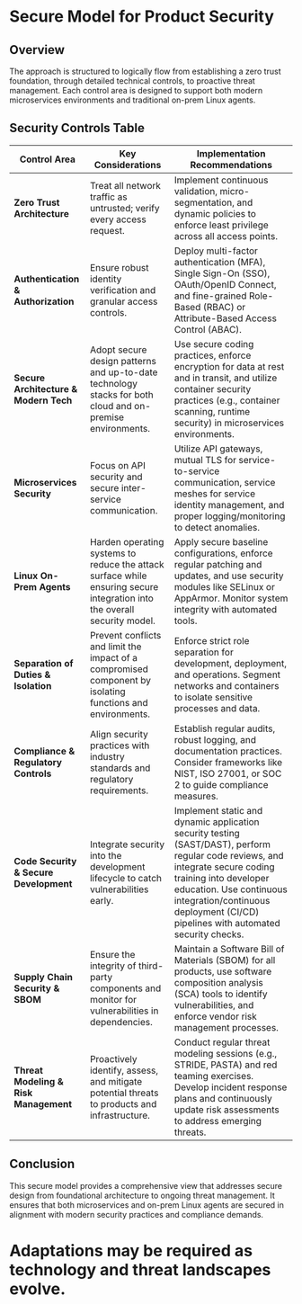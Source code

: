 
# Secure Model for Product Security



## Overview

The approach is structured to logically flow from establishing a zero trust foundation,
through detailed technical controls, to proactive threat management. 
Each control area is designed to support both modern microservices environments and traditional on-prem Linux agents.

## Security Controls Table

| **Control Area**                       | **Key Considerations**                                                                                                                                          | **Implementation Recommendations**                                                                                                                                                                                                                                                      |
|----------------------------------------|-----------------------------------------------------------------------------------------------------------------------------------------------------------------|-------------------------------------------------------------------------------------------------------------------------------------------------------------------------------------------------------------------------------------------------------------------------------------------|
| **Zero Trust Architecture**            | Treat all network traffic as untrusted; verify every access request.                                                                                            | Implement continuous validation, micro-segmentation, and dynamic policies to enforce least privilege across all access points.                                                                                                                                                             |
| **Authentication & Authorization**     | Ensure robust identity verification and granular access controls.                                                                                              | Deploy multi-factor authentication (MFA), Single Sign-On (SSO), OAuth/OpenID Connect, and fine-grained Role-Based (RBAC) or Attribute-Based Access Control (ABAC).                                                                                                                     |
| **Secure Architecture & Modern Tech**  | Adopt secure design patterns and up-to-date technology stacks for both cloud and on-premise environments.                                                          | Use secure coding practices, enforce encryption for data at rest and in transit, and utilize container security practices (e.g., container scanning, runtime security) in microservices environments.                                                                              |
| **Microservices Security**             | Focus on API security and secure inter-service communication.                                                                                                  | Utilize API gateways, mutual TLS for service-to-service communication, service meshes for service identity management, and proper logging/monitoring to detect anomalies.                                                                                                           |
| **Linux On-Prem Agents**               | Harden operating systems to reduce the attack surface while ensuring secure integration into the overall security model.                                            | Apply secure baseline configurations, enforce regular patching and updates, and use security modules like SELinux or AppArmor. Monitor system integrity with automated tools.                                                                                                         |
| **Separation of Duties & Isolation**   | Prevent conflicts and limit the impact of a compromised component by isolating functions and environments.                                                       | Enforce strict role separation for development, deployment, and operations. Segment networks and containers to isolate sensitive processes and data.                                                                                                                                      |
| **Compliance & Regulatory Controls**   | Align security practices with industry standards and regulatory requirements.                                                                                  | Establish regular audits, robust logging, and documentation practices. Consider frameworks like NIST, ISO 27001, or SOC 2 to guide compliance measures.                                                                                                                              |
| **Code Security & Secure Development** | Integrate security into the development lifecycle to catch vulnerabilities early.                                                                               | Implement static and dynamic application security testing (SAST/DAST), perform regular code reviews, and integrate secure coding training into developer education. Use continuous integration/continuous deployment (CI/CD) pipelines with automated security checks.          |
| **Supply Chain Security & SBOM**       | Ensure the integrity of third-party components and monitor for vulnerabilities in dependencies.                                                                  | Maintain a Software Bill of Materials (SBOM) for all products, use software composition analysis (SCA) tools to identify vulnerabilities, and enforce vendor risk management processes.                                                                                                |
| **Threat Modeling & Risk Management**  | Proactively identify, assess, and mitigate potential threats to products and infrastructure.                                                                    | Conduct regular threat modeling sessions (e.g., STRIDE, PASTA) and red teaming exercises. Develop incident response plans and continuously update risk assessments to address emerging threats.                                                                                       |

## Conclusion

This secure model provides a comprehensive view that addresses secure design from foundational architecture to ongoing threat management.
 It ensures that both microservices and on-prem Linux agents are secured in alignment with modern security practices and compliance demands.


# Adaptations may be required as technology and threat landscapes evolve.

